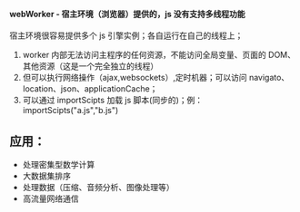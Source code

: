 #### webWorker - 宿主环境（浏览器）提供的，js 没有支持多线程功能

宿主环境很容易提供多个 js 引擎实例；各自运行在自己的线程上；

1. worker 内部无法访问主程序的任何资源，不能访问全局变量、页面的 DOM、其他资源（这是一个完全独立的线程）
2. 但可以执行网络操作（ajax,websockets）,定时机器；可以访问 navigato、location、json、applicationCache；
3. 可以通过 importScipts 加载 js 脚本(同步的)；例：importScipts("a.js","b.js")

## 应用：

- 处理密集型数学计算
- 大数据集排序
- 处理数据（压缩、音频分析、图像处理等）
- 高流量网络通信

